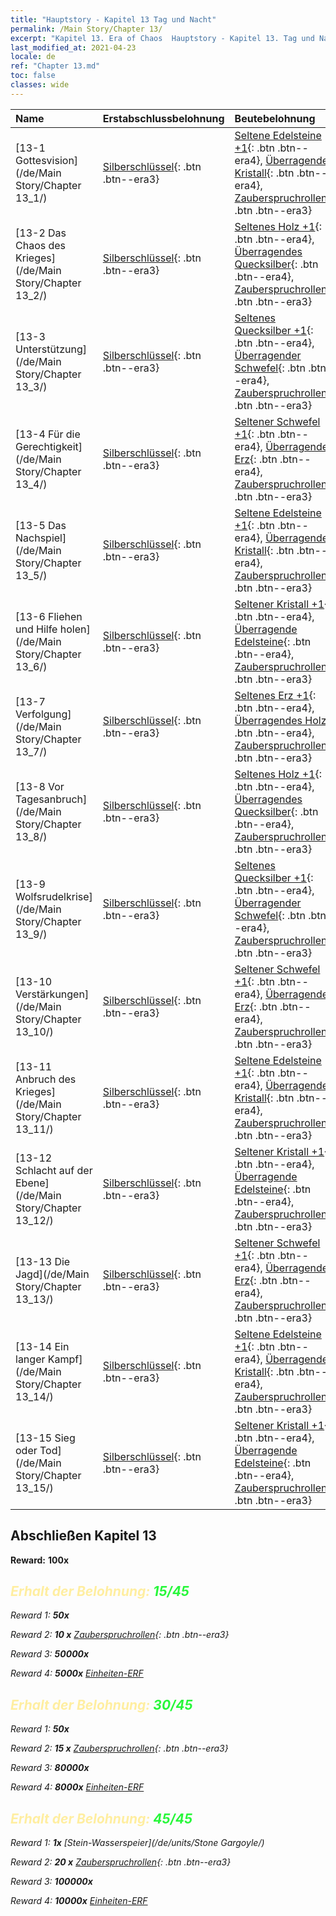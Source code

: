 ```yaml
---
title: "Hauptstory - Kapitel 13 Tag und Nacht"
permalink: /Main Story/Chapter 13/
excerpt: "Kapitel 13. Era of Chaos  Hauptstory - Kapitel 13. Tag und Nacht"
last_modified_at: 2021-04-23
locale: de
ref: "Chapter 13.md"
toc: false
classes: wide
---
```


  | Name |  Erstabschlussbelohnung | Beutebelohnung |
  |:------------|:------------|:------------| 
  | [13-1 Gottesvision](/de/Main Story/Chapter 13_1/) | [Silberschlüssel](/ItemsDE/con_693/){: .btn .btn--era3} | [Seltene Edelsteine +1](/ItemsDE/mat_44/){: .btn .btn--era4}, [Überragender Kristall](/ItemsDE/mat_38/){: .btn .btn--era4}, [Zauberspruchrollen](/ItemsDE/con_694/){: .btn .btn--era3} |
  | [13-2 Das Chaos des Krieges](/de/Main Story/Chapter 13_2/) | [Silberschlüssel](/ItemsDE/con_693/){: .btn .btn--era3} | [Seltenes Holz +1](/ItemsDE/mat_41/){: .btn .btn--era4}, [Überragendes Quecksilber](/ItemsDE/mat_35/){: .btn .btn--era4}, [Zauberspruchrollen](/ItemsDE/con_694/){: .btn .btn--era3} |
  | [13-3 Unterstützung](/de/Main Story/Chapter 13_3/) | [Silberschlüssel](/ItemsDE/con_693/){: .btn .btn--era3} | [Seltenes Quecksilber +1](/ItemsDE/mat_42/){: .btn .btn--era4}, [Überragender Schwefel](/ItemsDE/mat_36/){: .btn .btn--era4}, [Zauberspruchrollen](/ItemsDE/con_694/){: .btn .btn--era3} |
  | [13-4 Für die Gerechtigkeit](/de/Main Story/Chapter 13_4/) | [Silberschlüssel](/ItemsDE/con_693/){: .btn .btn--era3} | [Seltener Schwefel +1](/ItemsDE/mat_43/){: .btn .btn--era4}, [Überragendes Erz](/ItemsDE/mat_33/){: .btn .btn--era4}, [Zauberspruchrollen](/ItemsDE/con_694/){: .btn .btn--era3} |
  | [13-5 Das Nachspiel](/de/Main Story/Chapter 13_5/) | [Silberschlüssel](/ItemsDE/con_693/){: .btn .btn--era3} | [Seltene Edelsteine +1](/ItemsDE/mat_44/){: .btn .btn--era4}, [Überragender Kristall](/ItemsDE/mat_38/){: .btn .btn--era4}, [Zauberspruchrollen](/ItemsDE/con_694/){: .btn .btn--era3} |
  | [13-6 Fliehen und Hilfe holen](/de/Main Story/Chapter 13_6/) | [Silberschlüssel](/ItemsDE/con_693/){: .btn .btn--era3} | [Seltener Kristall +1](/ItemsDE/mat_45/){: .btn .btn--era4}, [Überragende Edelsteine](/ItemsDE/mat_37/){: .btn .btn--era4}, [Zauberspruchrollen](/ItemsDE/con_694/){: .btn .btn--era3} |
  | [13-7 Verfolgung](/de/Main Story/Chapter 13_7/) | [Silberschlüssel](/ItemsDE/con_693/){: .btn .btn--era3} | [Seltenes Erz +1](/ItemsDE/mat_40/){: .btn .btn--era4}, [Überragendes Holz](/ItemsDE/mat_34/){: .btn .btn--era4}, [Zauberspruchrollen](/ItemsDE/con_694/){: .btn .btn--era3} |
  | [13-8 Vor Tagesanbruch](/de/Main Story/Chapter 13_8/) | [Silberschlüssel](/ItemsDE/con_693/){: .btn .btn--era3} | [Seltenes Holz +1](/ItemsDE/mat_41/){: .btn .btn--era4}, [Überragendes Quecksilber](/ItemsDE/mat_35/){: .btn .btn--era4}, [Zauberspruchrollen](/ItemsDE/con_694/){: .btn .btn--era3} |
  | [13-9 Wolfsrudelkrise](/de/Main Story/Chapter 13_9/) | [Silberschlüssel](/ItemsDE/con_693/){: .btn .btn--era3} | [Seltenes Quecksilber +1](/ItemsDE/mat_42/){: .btn .btn--era4}, [Überragender Schwefel](/ItemsDE/mat_36/){: .btn .btn--era4}, [Zauberspruchrollen](/ItemsDE/con_694/){: .btn .btn--era3} |
  | [13-10 Verstärkungen](/de/Main Story/Chapter 13_10/) | [Silberschlüssel](/ItemsDE/con_693/){: .btn .btn--era3} | [Seltener Schwefel +1](/ItemsDE/mat_43/){: .btn .btn--era4}, [Überragendes Erz](/ItemsDE/mat_33/){: .btn .btn--era4}, [Zauberspruchrollen](/ItemsDE/con_694/){: .btn .btn--era3} |
  | [13-11 Anbruch des Krieges](/de/Main Story/Chapter 13_11/) | [Silberschlüssel](/ItemsDE/con_693/){: .btn .btn--era3} | [Seltene Edelsteine +1](/ItemsDE/mat_44/){: .btn .btn--era4}, [Überragender Kristall](/ItemsDE/mat_38/){: .btn .btn--era4}, [Zauberspruchrollen](/ItemsDE/con_694/){: .btn .btn--era3} |
  | [13-12 Schlacht auf der Ebene](/de/Main Story/Chapter 13_12/) | [Silberschlüssel](/ItemsDE/con_693/){: .btn .btn--era3} | [Seltener Kristall +1](/ItemsDE/mat_45/){: .btn .btn--era4}, [Überragende Edelsteine](/ItemsDE/mat_37/){: .btn .btn--era4}, [Zauberspruchrollen](/ItemsDE/con_694/){: .btn .btn--era3} |
  | [13-13 Die Jagd](/de/Main Story/Chapter 13_13/) | [Silberschlüssel](/ItemsDE/con_693/){: .btn .btn--era3} | [Seltener Schwefel +1](/ItemsDE/mat_43/){: .btn .btn--era4}, [Überragendes Erz](/ItemsDE/mat_33/){: .btn .btn--era4}, [Zauberspruchrollen](/ItemsDE/con_694/){: .btn .btn--era3} |
  | [13-14 Ein langer Kampf](/de/Main Story/Chapter 13_14/) | [Silberschlüssel](/ItemsDE/con_693/){: .btn .btn--era3} | [Seltene Edelsteine +1](/ItemsDE/mat_44/){: .btn .btn--era4}, [Überragender Kristall](/ItemsDE/mat_38/){: .btn .btn--era4}, [Zauberspruchrollen](/ItemsDE/con_694/){: .btn .btn--era3} |
  | [13-15 Sieg oder Tod](/de/Main Story/Chapter 13_15/) | [Silberschlüssel](/ItemsDE/con_693/){: .btn .btn--era3} | [Seltener Kristall +1](/ItemsDE/mat_45/){: .btn .btn--era4}, [Überragende Edelsteine](/ItemsDE/mat_37/){: .btn .btn--era4}, [Zauberspruchrollen](/ItemsDE/con_694/){: .btn .btn--era3} |


## Abschließen Kapitel 13

 **Reward:**  **100x** <i class="fas fa-gem"/>



## <span style="color: #ffeea0">Erhalt der Belohnung: </span><span style="color: #27f73a">15/45</span>

 Reward 1:  **50x** <i class="fas fa-gem"/>

 Reward 2: **10 x** [Zauberspruchrollen](/ItemsDE/con_694/){: .btn .btn--era3}

 Reward 3:  **50000x** <i class="fas fa-coins"/>

 Reward 4:  **5000x** [Einheiten-ERF](/ItemsDE/con_902/)



## <span style="color: #ffeea0">Erhalt der Belohnung: </span><span style="color: #27f73a">30/45</span>

 Reward 1:  **50x** <i class="fas fa-gem"/>

 Reward 2: **15 x** [Zauberspruchrollen](/ItemsDE/con_694/){: .btn .btn--era3}

 Reward 3:  **80000x** <i class="fas fa-coins"/>

 Reward 4:  **8000x** [Einheiten-ERF](/ItemsDE/con_902/)



## <span style="color: #ffeea0">Erhalt der Belohnung: </span><span style="color: #27f73a">45/45</span>

 Reward 1:  **1x** [Stein-Wasserspeier](/de/units/Stone Gargoyle/)

 Reward 2: **20 x** [Zauberspruchrollen](/ItemsDE/con_694/){: .btn .btn--era3}

 Reward 3:  **100000x** <i class="fas fa-coins"/>

 Reward 4:  **10000x** [Einheiten-ERF](/ItemsDE/con_902/)

